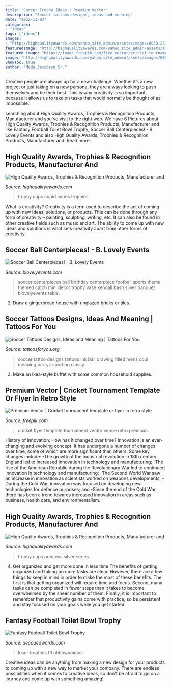 ```yaml
---
title: "Soccer Trophy Ideas : Premium Vector"
description: "Soccer tattoos designs, ideas and meaning"
date: "2022-11-03"
categories:
- "ideas"
tags: ["ideas"]
images:
- "http://highqualityawards.com/yahoo_site_admin/assets/images/0038.22130914_large.jpg"
featuredImage: "http://highqualityawards.com/yahoo_site_admin/assets/images/0038.22130914_large.jpg"
featured_image: "https://image.freepik.com/free-vector/cricket-tournament-template-flyer-retro-style-with-venue-details_1302-23217.jpg"
image: "http://highqualityawards.com/yahoo_site_admin/assets/images/0035.22130209_large.jpg"
ShowToc: true
author: "Meda Jacobson Sr."
---
```



Creative people are always up for a new challenge. Whether it’s a new project or just taking on a new persona, they are always looking to push themselves and be their best. This is why creativity is so important, because it allows us to take on tasks that would normally be thought of as impossible.

	

		
searching about High Quality Awards, Trophies &amp; Recognition Products, Manufacturer and you've visit to the right web. We have 6 Pictures about High Quality Awards, Trophies &amp; Recognition Products, Manufacturer and like Fantasy Football Toilet Bowl Trophy, Soccer Ball Centerpieces! - B. Lovely Events and also High Quality Awards, Trophies &amp; Recognition Products, Manufacturer and. Read more:
		
    
## High Quality Awards, Trophies &amp; Recognition Products, Manufacturer And

<img loading=lazy src="http://highqualityawards.com/yahoo_site_admin/assets/images/0038.22130914_large.jpg" onerror="this.onerror=null;this.src='https://tse3.mm.bing.net/th?id=OIP.eEbf8CBpc0G9ctd_m4q0YgHaJl&amp;pid=15.1';" alt="High Quality Awards, Trophies &amp; Recognition Products, Manufacturer and">

_Source: highqualityawards.com_

>trophy cups cupid series trophies. 

	

What is creativity?
Creativity is a term used to describe the act of coming up with new ideas, solutions, or products. This can be done through any form of creativity – painting, sculpting, writing, etc. It can also be found in other creative fields such as music and art. The ability to come up with new ideas and solutions is what sets creativity apart from other forms of creativity.

    
## Soccer Ball Centerpieces! - B. Lovely Events

<img loading=lazy src="http://i1.wp.com/blovelyevents.com/wp-content/uploads/2013/09/Soccer-ball-centerpieces-in-a-fabulous-siver-vase.jpg?resize=427,640" onerror="this.onerror=null;this.src='https://tse3.mm.bing.net/th?id=OIP.L9wbTKmyuVyqYPTSOZa8bQAAAA&amp;pid=15.1';" alt="Soccer Ball Centerpieces! - B. Lovely Events">

_Source: blovelyevents.com_

>soccer centerpieces ball birthday centerpiece football sports theme themed catch mini decor trophy vase kendall bash silver banquet blovelyevents table. 

	

2. Draw a gingerbread house with unglazed bricks or tiles.

    
## Soccer Tattoos Designs, Ideas And Meaning | Tattoos For You

<img loading=lazy src="https://www.tattoosforyou.org/wp-content/uploads/2016/05/Soccer-Tattoo-Drawing.jpg" onerror="this.onerror=null;this.src='https://tse3.mm.bing.net/th?id=OIP.k9vA-vYu0OWe7bh9x4lAagHaHa&amp;pid=15.1';" alt="Soccer Tattoos Designs, Ideas and Meaning | Tattoos For You">

_Source: tattoosforyou.org_

>soccer tattoo designs tattoos ink ball drawing filled mens cool meaning parryz sporting classy. 

	

3. Make an Ikea-style buffet with some common household supplies.

    
## Premium Vector | Cricket Tournament Template Or Flyer In Retro Style

<img loading=lazy src="https://image.freepik.com/free-vector/cricket-tournament-template-flyer-retro-style-with-venue-details_1302-23217.jpg" onerror="this.onerror=null;this.src='https://tse1.mm.bing.net/th?id=OIP.2NSmtvavh-CISa8x4pArFAAAAA&amp;pid=15.1';" alt="Premium Vector | Cricket tournament template or flyer in retro style">

_Source: freepik.com_

>cricket flyer template tournament vector venue retro premium. 

	

History of innovation: How has it changed over time?
Innovation is an ever-changing and evolving concept. It has undergone a number of changes over time, some of which are more significant than others. 
Some key changes include: 
-The growth of the industrial revolution in 18th century England led to increased innovation in technology and manufacturing; 
-The rise of the American Republic during the Revolutionary War led to continued innovation in technology and manufacturing; 
-The Second World War saw an increase in innovation as scientists worked on weapons developments; 
-During the Cold War, innovation was focused on developing new technologies for defence purposes; and 
-Since the end of the Cold War, there has been a trend towards increased innovation in areas such as business, health care, and environmentalism.

    
## High Quality Awards, Trophies &amp; Recognition Products, Manufacturer And

<img loading=lazy src="http://highqualityawards.com/yahoo_site_admin/assets/images/0035.22130209_large.jpg" onerror="this.onerror=null;this.src='https://tse1.mm.bing.net/th?id=OIP.BTOcTllBMhOS6Z2XgofZ-AHaJl&amp;pid=15.1';" alt="High Quality Awards, Trophies &amp; Recognition Products, Manufacturer and">

_Source: highqualityawards.com_

>trophy cups princess silver series. 

	

4) Get organized and get more done in less time
The benefits of getting organized and taking on more tasks are clear. However, there are a few things to keep in mind in order to make the most of these benefits. The first is that getting organized will require time and focus. Second, many tasks can be completed in fewer steps than it takes to become overwhelmed by the sheer number of them. Finally, it is important to remember that productivity gains come with practice, so be persistent and stay focused on your goals while you get started.

    
## Fantasy Football Toilet Bowl Trophy

<img loading=lazy src="https://cdn3.bigcommerce.com/s-aub1q7pn32/products/12582/images/25483/RFG841-NFF__09969.1484259813.850.1275.jpg?c=2" onerror="this.onerror=null;this.src='https://tse2.mm.bing.net/th?id=OIP.U6dC-QMJhEDqJ7U3yMyY_gHaMS&amp;pid=15.1';" alt="Fantasy Football Toilet Bowl Trophy">

_Source: decadeawards.com_

>loser trophies ffl ohhowunique. 

	

Creative ideas can be anything from making a new design for your products to coming up with a new way to market your company. There are endless possibilities when it comes to creative ideas, so don't be afraid to go on a journey and come up with something amazing!

